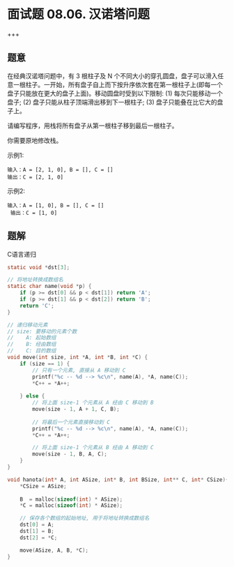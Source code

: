 # 面试题 08.06. 汉诺塔问题

+++

## 题意

在经典汉诺塔问题中，有 3 根柱子及 N 个不同大小的穿孔圆盘，盘子可以滑入任意一根柱子。一开始，所有盘子自上而下按升序依次套在第一根柱子上(即每一个盘子只能放在更大的盘子上面)。移动圆盘时受到以下限制:
(1) 每次只能移动一个盘子;
(2) 盘子只能从柱子顶端滑出移到下一根柱子;
(3) 盘子只能叠在比它大的盘子上。

请编写程序，用栈将所有盘子从第一根柱子移到最后一根柱子。

你需要原地修改栈。

示例1:

 ~~~
输入：A = [2, 1, 0], B = [], C = []
 输出：C = [2, 1, 0]
 ~~~

示例2:

~~~
输入：A = [1, 0], B = [], C = []
 输出：C = [1, 0]
~~~





## 题解

C语言递归

~~~c
static void *dst[3];

// 将地址转换成数组名
static char name(void *p) {
    if (p >= dst[0] && p < dst[1]) return 'A';
    if (p >= dst[1] && p < dst[2]) return 'B';
    return 'C';
}

// 递归移动元素
// size: 要移动的元素个数
//    A: 起始数组
//    B: 经由数组
//    C: 目的数组
void move(int size, int *A, int *B, int *C) {
    if (size == 1) {
        // 只有一个元素, 直接从 A 移动到 C
        printf("%c -- %d --> %c\n", name(A), *A, name(C));
        *C++ = *A++;
    
    } else {
        // 将上面 size-1 个元素从 A 经由 C 移动到 B
        move(size - 1, A + 1, C, B);
        
        // 将最后一个元素直接移动到 C
        printf("%c -- %d --> %c\n", name(A), *A, name(C));
        *C++ = *A++;

        // 将上面 size-1 个元素从 B 经由 A 移动到 C
        move(size - 1, B, A, C);
    }
}

void hanota(int* A, int ASize, int* B, int BSize, int** C, int* CSize){
    *CSize = ASize;
    
    B  = malloc(sizeof(int) * ASize);
    *C = malloc(sizeof(int) * ASize);

    // 保存各个数组的起始地址, 用于将地址转换成数组名
    dst[0] = A;
    dst[1] = B;
    dst[2] = *C;

    move(ASize, A, B, *C);
}
~~~

